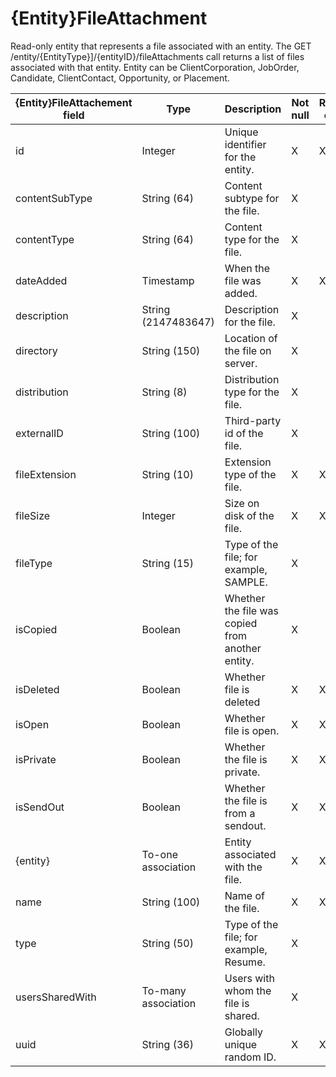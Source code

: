 # {Entity}FileAttachment

Read-only entity that represents a file associated with an entity. The GET /entity/{EntityType}\]/{entityID}/fileAttachments call returns a list of files associated with that entity. Entity can be ClientCorporation, JobOrder, Candidate, ClientContact, Opportunity, or Placement.

| **{Entity}FileAttachement field** | **Type** | **Description** | **Not null** | **Read-only** |
| --- | --- | --- | --- | --- |
| id | Integer | Unique identifier for the entity. | X | X |
| contentSubType | String (64) | Content subtype for the file. | X | |
| contentType | String (64) | Content type for the file. | X | |
| dateAdded | Timestamp | When the file was added. | X | X |
| description | String (2147483647) | Description for the file. | X | |
| directory | String (150) | Location of the file on server. | X | |
| distribution | String (8) | Distribution type for the file. | X | |
| externalID | String (100) | Third-party id of the file. | X | |
| fileExtension | String (10) | Extension type of the file. | X | X |
| fileSize | Integer | Size on disk of the file. | X | X |
| fileType | String (15) | Type of the file; for example, SAMPLE. | X | |
| isCopied | Boolean | Whether the file was copied from another entity. | X | |
| isDeleted | Boolean | Whether file is deleted | X | X |
| isOpen | Boolean | Whether file is open. | X | X |
| isPrivate | Boolean | Whether the file is private. | X | X |
| isSendOut | Boolean | Whether the file is from a sendout. | X | X |
| {entity} | To-one association | Entity associated with the file. | X | X |
| name | String (100) | Name of the file. | X | X |
| type | String (50) | Type of the file; for example, Resume. | X | |
| usersSharedWith | To-many association | Users with whom the file is shared. | X | |
| uuid | String (36) | Globally unique random ID. | X | X |